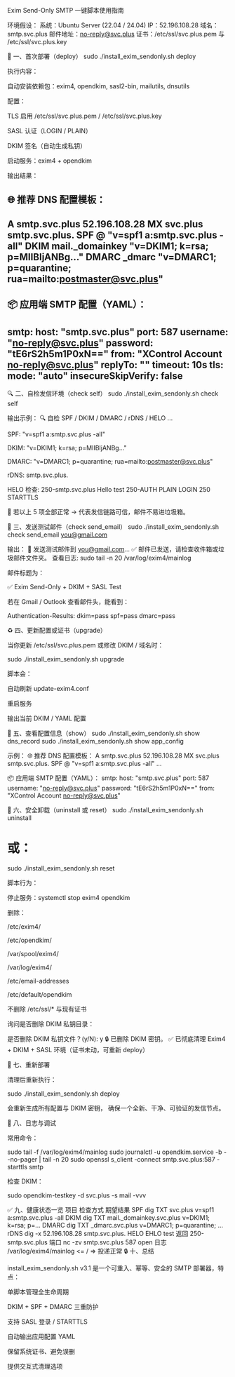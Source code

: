 
Exim Send-Only SMTP 一键脚本使用指南

环境假设：
系统：Ubuntu Server (22.04 / 24.04)
IP：52.196.108.28
域名：smtp.svc.plus
邮件地址：no-reply@svc.plus
证书：/etc/ssl/svc.plus.pem 与 /etc/ssl/svc.plus.key

🧱 一、首次部署（deploy）
sudo ./install_exim_sendonly.sh deploy

执行内容：

自动安装依赖包：exim4, opendkim, sasl2-bin, mailutils, dnsutils

配置：

TLS 启用 /etc/ssl/svc.plus.pem / /etc/ssl/svc.plus.key

SASL 认证（LOGIN / PLAIN）

DKIM 签名（自动生成私钥）

启动服务：exim4 + opendkim

输出结果：

🌐 推荐 DNS 配置模板：
----------------------------------------------------------
A     smtp.svc.plus       52.196.108.28
MX    svc.plus            smtp.svc.plus.
SPF   @                   "v=spf1 a:smtp.svc.plus -all"
DKIM  mail._domainkey     "v=DKIM1; k=rsa; p=MIIBIjANBg..."
DMARC _dmarc              "v=DMARC1; p=quarantine; rua=mailto:postmaster@svc.plus"
----------------------------------------------------------

📦 应用端 SMTP 配置（YAML）：
----------------------------------------------------------
smtp:
  host: "smtp.svc.plus"
  port: 587
  username: "no-reply@svc.plus"
  password: "tE6rS2h5m1P0xN=="
  from: "XControl Account <no-reply@svc.plus>"
  replyTo: ""
  timeout: 10s
  tls:
    mode: "auto"
    insecureSkipVerify: false
----------------------------------------------------------

🔍 二、自检发信环境（check self）
sudo ./install_exim_sendonly.sh check self

输出示例：
🔍 自检 SPF / DKIM / DMARC / rDNS / HELO ...

SPF:
"v=spf1 a:smtp.svc.plus -all"

DKIM:
"v=DKIM1; k=rsa; p=MIIBIjANBg..."

DMARC:
"v=DMARC1; p=quarantine; rua=mailto:postmaster@svc.plus"

rDNS:
smtp.svc.plus.

HELO 检查:
250-smtp.svc.plus Hello test
250-AUTH PLAIN LOGIN
250 STARTTLS


🧭 若以上 5 项全部正常 → 代表发信链路可信，邮件不易进垃圾箱。

📧 三、发送测试邮件（check send_email）
sudo ./install_exim_sendonly.sh check send_email you@gmail.com

输出：
📧 发送测试邮件到 you@gmail.com...
✅ 邮件已发送，请检查收件箱或垃圾邮件文件夹。
查看日志: sudo tail -n 20 /var/log/exim4/mainlog


邮件标题为：

✅ Exim Send-Only + DKIM + SASL Test

若在 Gmail / Outlook 查看邮件头，能看到：

Authentication-Results: dkim=pass spf=pass dmarc=pass

♻️ 四、更新配置或证书（upgrade）

当你更新 /etc/ssl/svc.plus.pem 或修改 DKIM / 域名时：

sudo ./install_exim_sendonly.sh upgrade


脚本会：

自动刷新 update-exim4.conf

重启服务

输出当前 DKIM / YAML 配置

📜 五、查看配置信息（show）
sudo ./install_exim_sendonly.sh show dns_record
sudo ./install_exim_sendonly.sh show app_config

示例：
🌐 推荐 DNS 配置模板：
A     smtp.svc.plus      52.196.108.28
MX    svc.plus           smtp.svc.plus.
SPF   @                  "v=spf1 a:smtp.svc.plus -all"
...

📦 应用端 SMTP 配置（YAML）：
smtp:
  host: "smtp.svc.plus"
  port: 587
  username: "no-reply@svc.plus"
  password: "tE6rS2h5m1P0xN=="
  from: "XControl Account <no-reply@svc.plus>"

🧹 六、安全卸载（uninstall 或 reset）
sudo ./install_exim_sendonly.sh uninstall
# 或：
sudo ./install_exim_sendonly.sh reset

脚本行为：

停止服务：systemctl stop exim4 opendkim

删除：

/etc/exim4/

/etc/opendkim/

/var/spool/exim4/

/var/log/exim4/

/etc/email-addresses

/etc/default/opendkim

不删除 /etc/ssl/* 与现有证书

询问是否删除 DKIM 私钥目录：

是否删除 DKIM 私钥文件？(y/N): y
🔒 已删除 DKIM 密钥。
✅ 已彻底清理 Exim4 + DKIM + SASL 环境（证书未动，可重新 deploy）

🚀 七、重新部署

清理后重新执行：

sudo ./install_exim_sendonly.sh deploy


会重新生成所有配置与 DKIM 密钥，
确保一个全新、干净、可验证的发信节点。

🧠 八、日志与调试

常用命令：

sudo tail -f /var/log/exim4/mainlog
sudo journalctl -u opendkim.service -b --no-pager | tail -n 20
sudo openssl s_client -connect smtp.svc.plus:587 -starttls smtp


检查 DKIM：

sudo opendkim-testkey -d svc.plus -s mail -vvv

✅ 九、健康状态一览
项目	检查方式	期望结果
SPF	dig TXT svc.plus	v=spf1 a:smtp.svc.plus -all
DKIM	dig TXT mail._domainkey.svc.plus	v=DKIM1; k=rsa; p=...
DMARC	dig TXT _dmarc.svc.plus	v=DMARC1; p=quarantine; ...
rDNS	dig -x 52.196.108.28	smtp.svc.plus.
HELO	EHLO test	返回 250-smtp.svc.plus
端口	nc -zv smtp.svc.plus 587	open
日志	/var/log/exim4/mainlog	<= / => 投递正常
🔒 十、总结

install_exim_sendonly.sh v3.1
是一个可重入、幂等、安全的 SMTP 部署器，特点：

单脚本管理全生命周期

DKIM + SPF + DMARC 三重防护

支持 SASL 登录 / STARTTLS

自动输出应用配置 YAML

保留系统证书、避免误删

提供交互式清理选项
